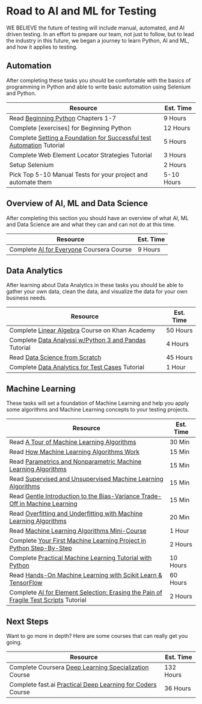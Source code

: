 Road to AI and ML for Testing
=============================

WE BELIEVE the future of testing will include manual, automated, and AI driven testing. In an effort to prepare our team, not just to follow, but to lead the industry in this future, we began a journey to learn Python, AI and ML, and how it applies to testing. 

## Automation
After completing these tasks you should be comfortable with the basics of programming in Python and able to write basic automation using Selenium and Python. 

|Resource|Est. Time|
|--------|------|
|Read [Beginning Python](https://www.amazon.com/Beginning-Python-Professional-Magnus-Hetland/dp/1484200292) Chapters 1-7| 9 Hours |
|Complete [exercises] for Beginning Python | 12 Hours |
|Complete [Setting a Foundation for Successful test Automation](https://testautomationu.applitools.com/setting-a-foundation-for-successful-test-automation/index.html) Tutorial | 5 Hours |
|Complete Web Element Locator Strategies Tutorial | 3 Hours |
|Setup Selenium | 2 Hours |
|Pick Top 5-10 Manual Tests for your project and automate them | 5-10 Hours |

## Overview of AI, ML and Data Science
After completing this section you should have an overview of what AI, ML and Data Science are and what they can and can not do at this time. 

|Resource|Est. Time|
|--------|------|
|Complete [AI for Everyone](https://www.coursera.org/learn/ai-for-everyone) Coursera Course| 9 Hours |

## Data Analytics
After learning about Data Analytics in these tasks you should be able to gather your own data, clean the data, and visualize the data for your own business needs. 

|Resource|Est. Time|
|--------|------|
|Complete [Linear Algebra](https://www.khanacademy.org/math/linear-algebra) Course on Khan Academy| 50 Hours |
|Complete [Data Analyssi w/Python 3 and Pandas](https://pythonprogramming.net/introduction-python3-pandas-data-analysis/) Tutorial | 4 Hours |
|Read [Data Science from Scratch](https://www.amazon.com/Data-Science-Scratch-Principles-Python/dp/1492041130) | 45 Hours | 
|Complete [Data Analytics for Test Cases](https://github.com/kevinpyles/ai-for-testing/blob/master/Data%20Analytics%20for%20Test%20Cases.ipynb) Tutorial | 1 Hour | 

## Machine Learning
These tasks will set a foundation of Machine Learning and help you apply some algorithms and Machine Learning concepts to your testing projects.

|Resource|Est. Time|
|--------|------|
|Read [A Tour of Machine Learning Algorithms](https://machinelearningmastery.com/a-tour-of-machine-learning-algorithms/) | 30 Min | 
|Read [How Machine Learning Algorithms Work](https://machinelearningmastery.com/how-machine-learning-algorithms-work/) | 15 Min | 
|Read [Parametrics and Nonparametric Machine Learning Algorithms](https://machinelearningmastery.com/parametric-and-nonparametric-machine-learning-algorithms/) | 15 Min | 
|Read [Supervised and Unsupervised Machine Learning Algorithms](https://machinelearningmastery.com/supervised-and-unsupervised-machine-learning-algorithms/) | 15 Min| 
|Read [Gentle Introduction to the Bias-Variance Trade-Off in Machine Learning](https://machinelearningmastery.com/gentle-introduction-to-the-bias-variance-trade-off-in-machine-learning/) | 15 Min | 
|Read [Overfitting and Underfitting with Machine Learning Algorithms](https://machinelearningmastery.com/overfitting-and-underfitting-with-machine-learning-algorithms/) | 20 Min | 
|Read [Machine Learning Algorithms Mini-Course](https://machinelearningmastery.com/machine-learning-algorithms-mini-course/) | 1 Hour | 
|Complete [Your First Machine Learning Project in Python Step-By-Step](https://machinelearningmastery.com/machine-learning-in-python-step-by-step/) | 2 Hours|
|Complete [Practical Machine Learning Tutorial with Python](https://pythonprogramming.net/machine-learning-tutorial-python-introduction/) | 10 Hours |
|Read [Hands-On Machine Learning with Scikit Learn & TensorFlow](https://www.amazon.com/Hands-Machine-Learning-Scikit-Learn-TensorFlow/dp/1491962291) | 60 Hours | 
|Complete [AI for Element Selection: Erasing the Pain of Fragile Test Scripts](https://testautomationu.applitools.com/ai-for-element-selection-erasing-the-pain-of-fragile-test-scripts/index.html) Tutorial | 2 Hours |

## Next Steps
Want to go more in depth? Here are some courses that can really get you going. 

|Resource|Est. Time|
|--------|------|
|Complete Coursera [Deep Learning Specialization](https://www.coursera.org/specializations/deep-learning?) Course | 132 Hours |
|Complete fast.ai [Practical Deep Learning for Coders](https://course.fast.ai/) Course | 36 Hours |
